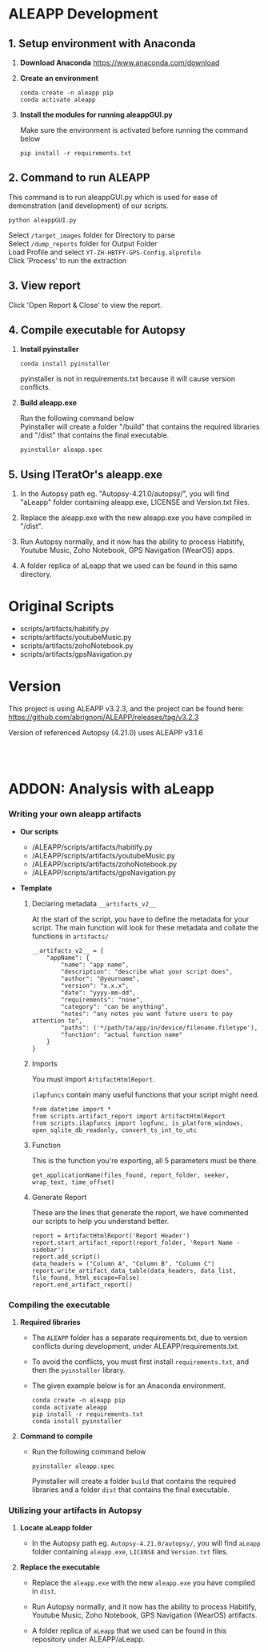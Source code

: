 # ALEAPP Development

## 1. Setup environment with Anaconda

1. <b>Download Anaconda</b> https://www.anaconda.com/download

2. <b>Create an environment</b>
    ```
    conda create -n aleapp pip
    conda activate aleapp
    ```

3. <b>Install the modules for running aleappGUI.py</b>

    Make sure the environment is activated before running the command below
    ```
    pip install -r requirements.txt
    ```

## 2. Command to run ALEAPP

This command is to run aleappGUI.py which is used for ease of demonstration (and development) of our scripts.
```
python aleappGUI.py
```

Select `/target_images` folder for Directory to parse<br/>
Select `/dump_reports` folder for Output Folder<br/>
Load Profile and select `YT-ZH-HBTFY-GPS-Config.alprofile`<br/>
Click 'Process' to run the extraction

## 3. View report

Click 'Open Report & Close' to view the report.

## 4. Compile executable for Autopsy

1. <b>Install pyinstaller</b>
    ```
    conda install pyinstaller
    ```
    pyinstaller is not in requirements.txt because it will cause version conflicts.

2. <b>Build aleapp.exe</b>

    Run the following command below<br/>
    Pyinstaller will create a folder "/build" that contains the required libraries and "/dist" that contains the final executable.
    ```
    pyinstaller aleapp.spec
    ```

## 5. Using ITeratOr's aleapp.exe

1. In the Autopsy path eg. "Autopsy-4.21.0/autopsy/", you will find "aLeapp" folder containing aleapp.exe, LICENSE and Version.txt files.<br/>

2. Replace the aleapp.exe with the new aleapp.exe you have compiled in "/dist".<br/>

3. Run Autopsy normally, and it now has the ability to process Habitify, Youtube Music, Zoho Notebook, GPS Navigation (WearOS) apps.<br/>

4. A folder replica of aLeapp that we used  can be found in this same directory.

# Original Scripts

- scripts/artifacts/habitify.py
- scripts/artifacts/youtubeMusic.py
- scripts/artifacts/zohoNotebook.py
- scripts/artifacts/gpsNavigation.py

# Version
This project is using ALEAPP v3.2.3, and the project can be found here:
https://github.com/abrignoni/ALEAPP/releases/tag/v3.2.3

Version of referenced Autopsy (4.21.0) uses ALEAPP v3.1.6

<br/><br/>

# ADDON: Analysis with aLeapp

### Writing your own aleapp artifacts

- <b>Our scripts</b>
    - /ALEAPP/scripts/artifacts/habitify.py
    - /ALEAPP/scripts/artifacts/youtubeMusic.py
    - /ALEAPP/scripts/artifacts/zohoNotebook.py
    - /ALEAPP/scripts/artifacts/gpsNavigation.py

- <b>Template</b>

    1. Declaring metadata `__artifacts_v2__`

        At the start of the script, you have to define the metadata for your script. The main function will look for these metadata and collate the functions in `artifacts/`
        ```
        __artifacts_v2__ = {
            "appName": {
                "name": "app name",
                "description": "describe what your script does",
                "author": "@yourname",  
                "version": "x.x.x",  
                "date": "yyyy-mm-dd",  
                "requirements": "none",
                "category": "can be anything",
                "notes": "any notes you want future users to pay attention to",
                "paths": ('*/path/to/app/in/device/filename.filetype'),
                "function": "actual function name"
            }
        }
        ```

    2. Imports

        You must import `ArtifactHtmlReport`. 
        
        `ilapfuncs` contain many useful functions that your script might need.

        ```
        from datetime import *
        from scripts.artifact_report import ArtifactHtmlReport
        from scripts.ilapfuncs import logfunc, is_platform_windows, open_sqlite_db_readonly, convert_ts_int_to_utc
        ```

    3. Function

        This is the function you're exporting, all 5 parameters must be there.

        ```get_applicationName(files_found, report_folder, seeker, wrap_text, time_offset)```


    4. Generate Report

        These are the lines that generate the report, we have commented our scripts to help you understand better.
        ```
        report = ArtifactHtmlReport('Report Header')
        report.start_artifact_report(report_folder, 'Report Name - sidebar')
        report.add_script()
        data_headers = ("Column A", "Column B", "Column C")
        report.write_artifact_data_table(data_headers, data_list, file_found, html_escape=False)
        report.end_artifact_report()
        ```

### Compiling the executable

1. <b>Required libraries</b>

    - The `ALEAPP` folder has a separate requirements.txt, due to version conflicts during development, under ALEAPP/requirements.txt.

    - To avoid the conflicts, you must first install `requirements.txt`, and then the `pyinstaller` library. 

    - The given example below is for an Anaconda environment.
        ```
        conda create -n aleapp pip
        conda activate aleapp
        pip install -r requirements.txt
        conda install pyinstaller
        ```

2. <b>Command to compile</b>

    - Run the following command below
        ```
        pyinstaller aleapp.spec
        ```
        Pyinstaller will create a folder `build` that contains the required libraries and a folder `dist` that contains the final executable.

### Utilizing your artifacts in Autopsy

1. <b>Locate aLeapp folder</b>
    - In the Autopsy path eg. `Autopsy-4.21.0/autopsy/`, you will find `aLeapp` folder containing `aleapp.exe`, `LICENSE` and `Version.txt` files.

2. <b>Replace the executable</b>
    - Replace the `aleapp.exe` with the new `aleapp.exe` you have compiled in `dist`.

    - Run Autopsy normally, and it now has the ability to process Habitify, Youtube Music, Zoho Notebook, GPS Navigation (WearOS) artifacts.

    - A folder replica of `aLeapp` that we used can be found in this repository under ALEAPP/aLeapp.